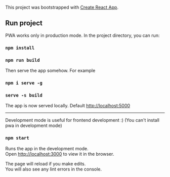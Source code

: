 This project was bootstrapped with [Create React App](https://github.com/facebook/create-react-app).

## Run project

PWA works only in production mode. In the project directory, you can run:

### `npm install`

### `npm run build`

Then serve the app somehow. For example

### `npm i serve -g`

### `serve -s build`

The app is now served locally. Default [http://localhost:5000](http://localhost:5000)

--------

Development mode is useful for frontend development :) (You can't install pwa in development mode) 

### `npm start`

Runs the app in the development mode.<br />
Open [http://localhost:3000](http://localhost:3000) to view it in the browser.

The page will reload if you make edits.<br />
You will also see any lint errors in the console.
